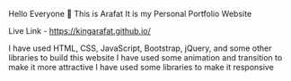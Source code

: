 Hello Everyone 👋
This is Arafat
It is my Personal Portfolio Website

Live Link - https://kingarafat.github.io/

I have used HTML, CSS, JavaScript, Bootstrap, jQuery, and some other libraries to build this website
I have used some animation and transition to make it more attractive
I have used some libraries to make it responsive